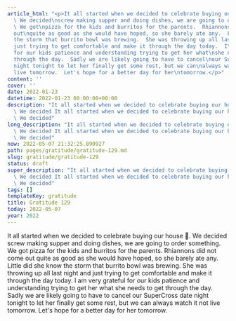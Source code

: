 ```yaml
---
article_html: "<p>It all started when we decided to celebrate buying our house \U0001F389.
  \ We decided\nscrew making supper and doing dishes, we are going to order something.
  \ We got\npizza for the kids and burritos for the parents.  Rhiannons did not come
  out\nquite as good as she would have hoped, so she barely ate any.  Little did she\nknow
  the storm that burrito bowl was brewing.  She was throwing up all last\nnight and
  just trying to get comfortable and make it through the day today.  I\nam very grateful
  for our kids patience and understanding trying to get her what\nshe needs to get
  through the day.  Sadly we are likely going to have to cancel\nour SuperCross date
  night tonight to let her finally get some rest, but we can\nalways watch it not
  live tomorrow.  Let's hope for a better day for her\ntomorrow.</p>"
content: ''
cover: ''
date: 2022-01-23
datetime: 2022-01-23 00:00:00+00:00
description: "It all started when we decided to celebrate buying our house \U0001F389.
  \ We decided It all started when we decided to celebrate buying our house \U0001F389.
  \ We decided"
long_description: "It all started when we decided to celebrate buying our house \U0001F389.
  \ We decided It all started when we decided to celebrate buying our house \U0001F389.
  \ We decided"
now: 2022-05-07 21:32:25.890927
path: pages/gratitude/gratitude-129.md
slug: gratitude/gratitude-129
status: draft
super_description: "It all started when we decided to celebrate buying our house \U0001F389.
  \ We decided It all started when we decided to celebrate buying our house \U0001F389.
  \ We decided"
tags: []
templateKey: gratitude
title: Gratitude 129
today: 2022-05-07
year: 2022
---
```


It all started when we decided to celebrate buying our house 🎉.  We decided
screw making supper and doing dishes, we are going to order something.  We got
pizza for the kids and burritos for the parents.  Rhiannons did not come out
quite as good as she would have hoped, so she barely ate any.  Little did she
know the storm that burrito bowl was brewing.  She was throwing up all last
night and just trying to get comfortable and make it through the day today.  I
am very grateful for our kids patience and understanding trying to get her what
she needs to get through the day.  Sadly we are likely going to have to cancel
our SuperCross date night tonight to let her finally get some rest, but we can
always watch it not live tomorrow.  Let's hope for a better day for her
tomorrow.